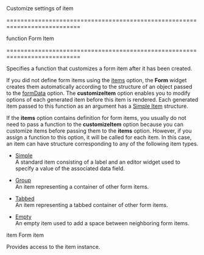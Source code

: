 <!--**
/*-------------------------------------------
    Auto-generated file. Do not modify.
-------------------------------------------

**-->
<!--d-->Customize settings of item<!--/d-->
===========================================================================
<!--type-->function<!--/type-->
<!--fp1d-->Form Item<!--/fp1d-->
===========================================================================

<!--shortDescription-->
Specifies a function that customizes a form item after it has been created.
<!--/shortDescription-->

<!--fullDescription-->
If you did not define form items using the [items]({basewidgetpath}/Configuration/#items) option, the **Form** widget creates them automatically according to the structure of an object passed to the [formData]({basewidgetpath}/Configuration/#formData) option. The **customizeItem** option enables you to modify options of each generated item before this item is rendered. Each generated item passed to this function as an argument has a [Simple Item](/Documentation/ApiReference/UI_Widgets/dxForm/Simple_Item/) structure.

If the **items** option contains definition for form items, you usually do not need to pass a function to the **customizeItem** option because you can customize items before passing them to the **items** option. However, if you assign a function to this option, it will be called for each item. In this case, an item can have structure corresponding to any of the following item types.

- [Simple](/Documentation/ApiReference/UI_Widgets/dxForm/Simple_Item/)  
 A standard item consisting of a label and an editor widget used to specify a value of the associated data field.

- [Group](/Documentation/ApiReference/UI_Widgets/dxForm/Group_Item/)  
 An item representing a container of other form items.

- [Tabbed](/Documentation/ApiReference/UI_Widgets/dxForm/Tabbed_Item/)  
 An item representing a tabbed container of other form items.

- [Empty](/Documentation/ApiReference/UI_Widgets/dxForm/Empty_Item/)  
 An empty item used to add a space between neighboring form items.
<!--/fullDescription-->
<!--typeFunctionParamName1-->item<!--/typeFunctionParamName1-->
<!--typeFunctionParamType1-->Form item<!--/typeFunctionParamType1-->
<!--typeFunctionParamDescription1-->
Provides access to the item instance.
<!--/typeFunctionParamDescription1-->
